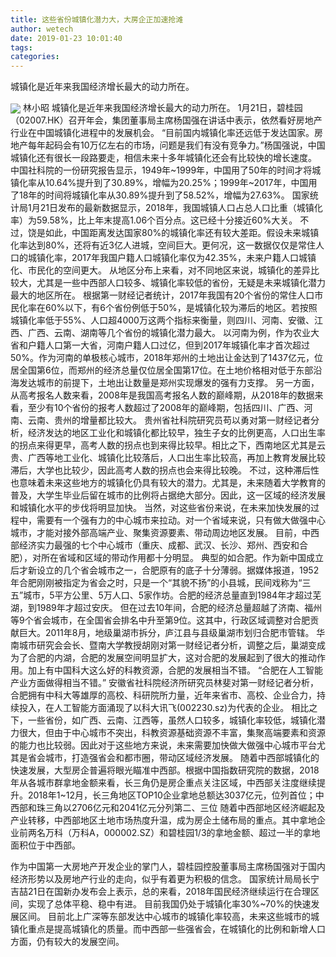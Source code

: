 ```yaml
---
title: 这些省份城镇化潜力大，大房企正加速抢滩
author: wetech
date: 2019-01-23 10:01:40
tags: 
categories: 
---
```

城镇化是近年来我国经济增长最大的动力所在。
<!-- more -->
<img align="center" border="0" src="https://imgcdn.yicai.com/uppics/images/2019/01/e00197beaebe362a49d9cec934058eab.jpg" />
林小昭
城镇化是近年来我国经济增长最大的动力所在。
1月21日，碧桂园（02007.HK）召开年会，集团董事局主席杨国强在讲话中表示，依然看好房地产行业在中国城镇化进程中的发展机会。
“目前国内城镇化率还远低于发达国家。房地产每年起码会有10万亿左右的市场，问题是我们有没有竞争力。”杨国强说，中国城镇化还有很长一段路要走，相信未来十多年城镇化还会有比较快的增长速度。
中国社科院的一份研究报告显示，1949年~1999年，中国用了50年的时间才将城镇化率从10.64%提升到了30.89%，增幅为20.25%；1999年~2017年，中国用了18年的时间将城镇化率从30.89%提升到了58.52%，增幅为27.63%。
国家统计局1月21日发布的最新数据显示，2018年，我国城镇人口占总人口比重（城镇化率）为59.58%，比上年末提高1.06个百分点。这已经十分接近60%大关。
不过，饶是如此，中国距离发达国家80%的城镇化率还有较大差距。假设未来城镇化率达到80%，还将有近3亿人进城，空间巨大。更何况，这一数据仅仅是常住人口的城镇化率，2017年我国户籍人口城镇化率仅为42.35%，未来户籍人口城镇化、市民化的空间更大。
从地区分布上来看，对不同地区来说，城镇化的差异比较大，尤其是一些中西部人口较多、城镇化率较低的省份，无疑是未来城镇化潜力最大的地区所在。
根据第一财经记者统计，2017年我国有20个省份的常住人口市民化率在60%以下，有6个省份例低于50%，是城镇化较为滞后的地区。若按照城镇化率低于55%、人口超4000万这两个指标来衡量，则四川、河南、安徽、江西、广西、云南、湖南等几个省份的城镇化潜力最大。
以河南为例，作为农业大省和户籍人口第一大省，河南户籍人口过亿，但到2017年城镇化率才首次超过50%。作为河南的单极核心城市，2018年郑州的土地出让金达到了1437亿元，位居全国第6位，而郑州的经济总量仅位居全国第17位。在土地价格相对低于东部沿海发达城市的前提下，土地出让数量是郑州实现爆发的强有力支撑。
另一方面，从高考报名人数来看，2008年是我国高考报名人数的巅峰期，从2018年的数据来看，至少有10个省份的报考人数超过了2008年的巅峰期，包括四川、广西、河南、云南、贵州的增量都比较大。
贵州省社科院研究员苟以勇对第一财经记者分析，经济发达的地区工业化和城镇化都比较早，独生子女的比例更高，人口出生率的拐点来得更早，高考人数的拐点也到来得比较早。相比之下，西南地区尤其是云贵、广西等地工业化、城镇化比较落后，人口出生率比较高，再加上教育发展比较滞后，大学也比较少，因此高考人数的拐点也会来得比较晚。
不过，这种滞后性也意味着未来这些地方的城镇化仍具有较大的潜力。尤其是，未来随着大学教育的普及，大学生毕业后留在城市的比例将占据绝大部分。因此，这一区域的经济发展和城镇化水平的步伐将明显加快。
当然，对这些省份来说，在未来加快发展的过程中，需要有一个强有力的中心城市来拉动。对一个省域来说，只有做大做强中心城市，才能对接外部高端产业、聚集资源要素、带动周边地区发展。
目前，中西部经济实力最强的七个中心城市（重庆、成都、武汉、长沙、郑州、西安和合肥），对所在省域和区域的带动作用都十分明显。
典型的如合肥。作为新中国成立后才新设立的几个省会城市之一，合肥原有的底子十分薄弱。据媒体报道，1952年合肥刚刚被指定为省会之时，只是一个“其貌不扬”的小县城，民间戏称为“三五”城市，5平方公里、5万人口、5家作坊。合肥的经济总量直到1984年才超过芜湖，到1989年才超过安庆。
但在过去10年间，合肥的经济总量超越了济南、福州等9个省会城市，在全国省会排名中升至第9位。这其中，行政区域调整对合肥贡献巨大。2011年8月，地级巢湖市拆分，庐江县与县级巢湖市划归合肥市管辖。
华南城市研究会会长、暨南大学教授胡刚对第一财经记者分析，调整之后，巢湖变成为了合肥的内湖，合肥的发展空间明显扩大，这对合肥的发展起到了很大的推动作用。加上有中国科大这么好的科教资源，合肥的发展相当不错。
“合肥在人工智能产业方面做得相当不错。” 安徽省社科院经济所研究员林斐对第一财经记者分析，合肥拥有中科大等雄厚的高校、科研院所力量，近年来省市、高校、企业合力，持续投入，在人工智能方面涌现了以科大讯飞(002230.sz)为代表的企业。
相比之下，一些省份，如广西、云南、江西等，虽然人口较多，城镇化率较低，城镇化潜力很大，但由于中心城市不突出，科教资源基础资源不丰富，集聚高端要素和资源的能力也比较弱。因此对于这些地方来说，未来需要加快做大做强中心城市平台尤其是省会城市，打造强省会和都市圈，带动区域经济发展。
随着中西部城镇化的快速发展，大型房企普遍将眼光瞄准中西部。根据中国指数研究院的数据，2018年从各城市群拿地金额来看，长三角仍是房企重点关注区域，中西部关注度继续提升。2018年1~12月，长三角地区TOP10企业拿地总额达3037亿元，位列首位；中西部和珠三角以2706亿元和2041亿元分列第二、三位
随着中西部地区经济崛起及产业转移，中西部地区土地市场热度升温，成为房企土储布局的重点。其中拿地企业前两名万科（万科A，000002.SZ）和碧桂园1/3的拿地金额、超过一半的拿地面积位于中西部。
 
 
作为中国第一大房地产开发企业的掌门人，碧桂园控股董事局主席杨国强对于国内经济形势以及房地产行业的走向，似乎有着更为积极的信念。
国家统计局局长宁吉喆21日在国新办发布会上表示，总的来看，2018年国民经济继续运行在合理区间，实现了总体平稳、稳中有进。
目前我国仍处于城镇化率30%~70%的快速发展区间。
目前北上广深等东部发达中心城市的城镇化率较高，未来这些城市的城镇化重点是提高城镇化的质量。而中西部一些强省会，在城镇化的比例和新增人口方面，仍有较大的发展空间。
